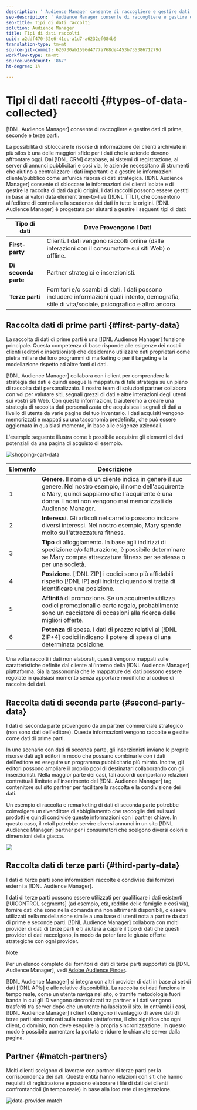 ```yaml
---
description: ' Audience Manager consente di raccogliere e gestire dati di prime, seconde e terze parti.'
seo-description: ' Audience Manager consente di raccogliere e gestire dati di prime, seconde e terze parti.'
seo-title: Tipi di dati raccolti
solution: Audience Manager
title: Tipi di dati raccolti
uuid: a2ddf470-32e6-41ec-a1d7-a6232ef084b9
translation-type: tm+mt
source-git-commit: 620730ab1596d4777a768de4453b73538671279d
workflow-type: tm+mt
source-wordcount: '867'
ht-degree: 1%

---
```



# Tipi di dati raccolti {#types-of-data-collected}

[!DNL Audience Manager] consente di raccogliere e gestire dati di prime, seconde e terze parti.

La possibilità di sbloccare le risorse di informazione dei clienti archiviate in più silos è una delle maggiori sfide per i dati che le aziende devono affrontare oggi. Dai [!DNL CRM] database, ai sistemi di registrazione, ai server di annunci pubblicitari e così via, le aziende necessitano di strumenti che aiutino a centralizzare i dati importanti e a gestire le informazioni cliente/pubblico come un&#39;unica risorsa di dati strategica. [!DNL Audience Manager] consente di sbloccare le informazioni dei clienti isolate e di gestire la raccolta di dati da più origini. I dati raccolti possono essere gestiti in base ai valori data element time-to-live ([!DNL TTL]), che consentono all&#39;editore di controllare la scadenza dei dati in tutte le origini. [!DNL Audience Manager] è progettata per aiutarti a gestire i seguenti tipi di dati:

| Tipo di dati | Dove Provengono I Dati |
|---|---|
| **First-party** | Clienti. I dati vengono raccolti online (dalle interazioni con il consumatore sui siti Web) o offline. |
| **Di seconda parte** | Partner strategici e inserzionisti. |
| **Terze parti** | Fornitori e/o scambi di dati. I dati possono includere informazioni quali intento, demografia, stile di vita/sociale, psicografico e altro ancora. |

## Raccolta dati di prime parti {#first-party-data}

La raccolta di dati di prime parti è una [!DNL Audience Manager] funzione principale. Questa competenza di base risponde alle esigenze dei nostri clienti (editori o inserzionisti) che desiderano utilizzare dati proprietari come pietra miliare dei loro programmi di marketing o per il targeting e la modellazione rispetto ad altre fonti di dati.

[!DNL Audience Manager] collabora con i client per comprendere la strategia dei dati e quindi esegue la mappatura di tale strategia su un piano di raccolta dati personalizzato. Il nostro team di soluzioni partner collabora con voi per valutare siti, segnali grezzi di dati e altre interazioni degli utenti sui vostri siti Web. Con queste informazioni, ti aiuteremo a creare una strategia di raccolta dati personalizzata che acquisisca i segnali di dati a livello di utente da varie pagine del tuo inventario. I dati acquisiti vengono memorizzati e mappati su una tassonomia predefinita, che può essere aggiornata in qualsiasi momento, in base alle esigenze aziendali.

L&#39;esempio seguente illustra come è possibile acquisire gli elementi di dati potenziali da una pagina di acquisto di esempio.

![shopping-cart-data](assets/shopping-cart-data.png)

| Elemento | Descrizione |
|---|---|
| 1 | **Genere**. Il nome di un cliente indica in genere il suo genere. Nel nostro esempio, il nome dell&#39;acquirente è Mary, quindi sappiamo che l&#39;acquirente è una donna. I nomi non vengono mai memorizzati da  Audience Manager. |
| 2 | **Interessi**. Gli articoli nel carrello possono indicare diversi interessi. Nel nostro esempio, Mary spende molto sull&#39;attrezzatura fitness. |
| 3 | **Tipo** di alloggiamento. In base agli indirizzi di spedizione e/o fatturazione, è possibile determinare se Mary compra attrezzature fitness per se stessa o per una società. |
| 4 | **Posizione**. [!DNL ZIP] i codici sono più affidabili rispetto [!DNL IP] agli indirizzi quando si tratta di identificare una posizione. |
| 5 | **Affinità** di promozione. Se un acquirente utilizza codici promozionali o carte regalo, probabilmente sono un cacciatore di occasioni alla ricerca delle migliori offerte. |
| 6 | **Potenza** di spesa. I dati di prezzo relativi ai [!DNL ZIP+4] codici indicano il potere di spesa di una determinata posizione. |

Una volta raccolti i dati non elaborati, questi vengono mappati sulle caratteristiche definite dal cliente all&#39;interno della [!DNL Audience Manager] piattaforma. Sia la tassonomia che le mappature dei dati possono essere regolate in qualsiasi momento senza apportare modifiche al codice di raccolta dei dati.

## Raccolta dati di seconda parte {#second-party-data}

I dati di seconda parte provengono da un partner commerciale strategico (non sono dati dell&#39;editore). Queste informazioni vengono raccolte e gestite come dati di prime parti.

In uno scenario con dati di seconda parte, gli inserzionisti inviano le proprie risorse dati agli editori in modo che possano combinarle con i dati dell&#39;editore ed eseguire un programma pubblicitario più mirato. Inoltre, gli editori possono ampliare il proprio pool di destinatari collaborando con gli inserzionisti. Nella maggior parte dei casi, tali accordi comportano relazioni contrattuali limitate all&#39;inserimento del [!DNL Audience Manager] tag contenitore sul sito partner per facilitare la raccolta e la condivisione dei dati.

Un esempio di raccolta e remarketing di dati di seconda parte potrebbe coinvolgere un rivenditore di abbigliamento che raccoglie dati sui suoi prodotti e quindi condivide queste informazioni con i partner chiave. In questo caso, il retail potrebbe servire diversi annunci in un sito [!DNL Audience Manager] partner per i consumatori che scelgono diversi colori e dimensioni della giacca.

![](assets/shopping-cart-traits.png)

## Raccolta dati di terze parti {#third-party-data}

I dati di terze parti sono informazioni raccolte e condivise dai fornitori esterni a [!DNL Audience Manager].

I dati di terze parti possono essere utilizzati per qualificare i dati esistenti [!UICONTROL segments] (ad esempio, età, reddito delle famiglie e così via), fornire dati che sono nella domanda ma non altrimenti disponibili, o essere utilizzati nella modellazione simile a una base di utenti nota a partire da dati di prime e seconde parti. [!DNL Audience Manager] collabora con molti provider di dati di terze parti e ti aiuterà a capire il tipo di dati che questi provider di dati raccolgono, in modo da poter fare le giuste offerte strategiche con ogni provider.

>[!NOTE]
>
>Per un elenco completo dei fornitori di dati di terze parti supportati da [!DNL Audience Manager], vedi [Adobe Audience Finder](https://www.adobe-audience-finder.com/).

[!DNL Audience Manager] si integra con altri provider di dati in base ai set di dati [!DNL APIs] e alle relative disponibilità. La raccolta dei dati funziona in tempo reale, come un utente naviga nel sito, o tramite metodologie fuori banda in cui gli ID vengono sincronizzati tra partner e i dati vengono trasferiti tra server dopo che un utente ha lasciato il sito. In entrambi i casi, [!DNL Audience Manager] i client ottengono il vantaggio di avere dati di terze parti sincronizzati sulla nostra piattaforma, il che significa che ogni client, o dominio, non deve eseguire la propria sincronizzazione. In questo modo è possibile aumentare la portata e ridurre le chiamate server dalla pagina.

## Partner {#match-partners}

Molti clienti scelgono di lavorare con partner di terze parti per la corrispondenza dei dati. Queste entità hanno relazioni con siti che hanno requisiti di registrazione e possono elaborare i file di dati dei clienti confrontandoli (in tempo reale) in base alla loro rete di registrazione.

![data-provider-match](assets/data-provider-match.png)
